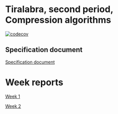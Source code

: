 # Tiralabra, second period, Compression algorithms

[![codecov](https://codecov.io/gh/HegePI/tiralabra-p2-compression-algorithms/branch/master/graph/badge.svg?token=S2vPQBn3rW)](https://codecov.io/gh/HegePI/tiralabra-p2-compression-algorithms/)

## Specification document

[Specification document](https://github.com/HegePI/tiralabra-p2-compression-algorithms/blob/master/doc/specDoc.md)

# Week reports

[Week 1](https://github.com/HegePI/tiralabra-p2-compression-algorithms/blob/master/doc/weekReports/week1.md)

[Week 2](https://github.com/HegePI/tiralabra-p2-compression-algorithms/blob/master/doc/weekReports/week2.md)
